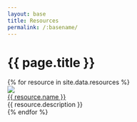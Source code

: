 ```yaml
---
layout: base
title: Resources
permalink: /:basename/
---
```


# {{ page.title }}

<div class="mt-8 grid grid-cols-1 sm:grid-cols-2 lg:grid-cols-3 gap-6">
{% for resource in site.data.resources %}
  <div class="border border-gray-300">
    <a href="{{ resource.link }}">
      <img src="/uploads/{{ resource.image }}">
    </a>
    <div class="p-4">
      <a href="{{ resource.link }}">{{ resource.name }}</a>
      <div class="mt-2 text-gray-600">{{ resource.description }}</div>
    </div>
  </div>
{% endfor %}
</div>

